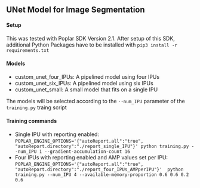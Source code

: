 UNet Model for Image Segmentation
---------------------------------

#### Setup

This was tested with Poplar SDK Version 2.1. 
After setup of this SDK, additional Python Packages have to be installed with `pip3 install -r requirements.txt`

#### Models

* custom_unet_four_IPUs: A pipelined model using four IPUs
* custom_unet_six_IPUs: A pipelined model using six IPUs
* custom_unet_small: A small model that fits on a single IPU

The models will be selected according to the `--num_IPU` parameter of the `training.py` traing script

#### Training commands

* Single IPU with reporting enabled: `POPLAR_ENGINE_OPTIONS='{"autoReport.all":"true", "autoReport.directory":"./report_single_IPU"}' python training.py --num_IPU 1 --gradient-accumulation-count 16`
* Four IPUs with reporting enabled and AMP values set per IPU: `POPLAR_ENGINE_OPTIONS='{"autoReport.all":"true", "autoReport.directory":"./report_four_IPUs_AMPperIPU"}'  python training.py --num_IPU 4 --available-memory-proportion 0.6 0.6 0.2 0.6`





